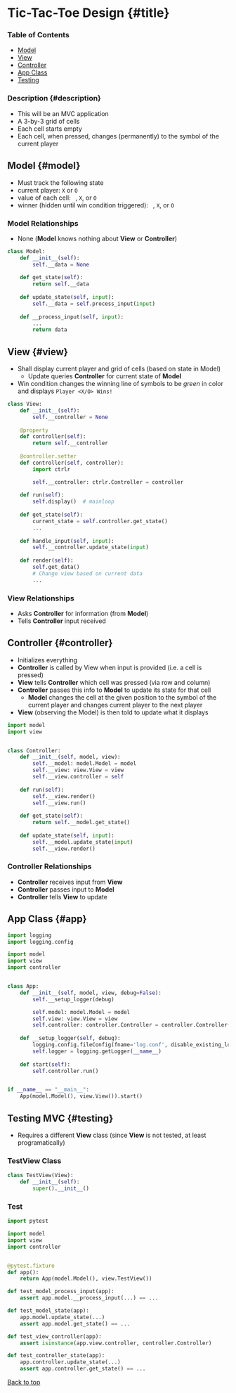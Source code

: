 # Tic-Tac-Toe Design {#title}

### Table of Contents

- [Model](#model)
- [View](#view)
- [Controller](#controller)
- [App Class](#app)
- [Testing](#testing)

### Description {#description}

- This will be an MVC application
- A 3-by-3 grid of cells
- Each cell starts empty
- Each cell, when pressed, changes (permanently) to the symbol of the current player

## Model {#model}

- Must track the following state
- current player: `X` or `O`
- value of each cell: ` `, `X`, or `O`
- winner (hidden until win condition triggered): ` `, `X`, or `O`

### Model Relationships

- None (**Model** knows nothing about **View** or **Controller**)

```python
class Model:
    def __init__(self):
        self.__data = None
    
    def get_state(self):
        return self.__data
    
    def update_state(self, input):
        self.__data = self.process_input(input)
    
    def __process_input(self, input):
        ...
        return data
```

## View {#view}

- Shall display current player and grid of cells (based on state in Model)
    - Update queries **Controller** for current state of **Model**
- Win condition changes the winning line of symbols to be *green* in color and displays `Player <X/O> Wins!`

```python
class View:
    def __init__(self):
        self.__controller = None
    
    @property
    def controller(self):
        return self.__controller
    
    @controller.setter
    def controller(self, controller):
        import ctrlr

        self.__controller: ctrlr.Controller = controller
    
    def run(self):
        self.display()  # mainloop
    
    def get_state(self):
        current_state = self.controller.get_state()
        ...
    
    def handle_input(self, input):
        self.__controller.update_state(input)
    
    def render(self):
        self.get_data()
        # Change view based on current data
        ...
```

### View Relationships

- Asks **Controller** for information (from **Model**)
- Tells **Controller** input received

## Controller {#controller}

- Initializes everything
- **Controller** is called by View when input is provided (i.e. a cell is pressed)
- **View** tells **Controller** which cell was pressed (via row and column)
- **Controller** passes this info to **Model** to update its state for that cell
    - **Model** changes the cell at the given position to the symbol of the current player and changes current player to the next player
- **View** (observing the Model) is then told to update what it displays

```python
import model
import view


class Controller:
    def __init__(self, model, view):
        self.__model: model.Model = model
        self.__view: view.View = view
        self.__view.controller = self
    
    def run(self):
        self.__view.render()
        self.__view.run()
    
    def get_state(self):
        return self.__model.get_state()
    
    def update_state(self, input):
        self.__model.update_state(input)
        self.__view.render()
```

### Controller Relationships

- **Controller** receives input from **View**
- **Controller** passes input to **Model**
- **Controller** tells **View** to update

## App Class {#app}

```python
import logging
import logging.config

import model
import view
import controller


class App:
    def __init__(self, model, view, debug=False):
        self.__setup_logger(debug)

        self.model: model.Model = model
        self.view: view.View = view
        self.controller: controller.Controller = controller.Controller(self.model, self.view)
    
    def __setup_logger(self, debug):
        logging.config.fileConfig(fname='log.conf', disable_existing_loggers=False)
        self.logger = logging.getLogger(__name__)
    
    def start(self):
        self.controller.run()


if __name__ == "__main__":
    App(model.Model(), view.View()).start()
```

## Testing MVC {#testing}

- Requires a different **View** class (since **View** is not tested, at least programatically)

### TestView Class

```python
class TestView(View):
    def __init__(self):
        super().__init__()
```

### Test

```python
import pytest

import model
import view
import controller


@pytest.fixture
def app():
    return App(model.Model(), view.TestView())

def test_model_process_input(app):
    assert app.model.__process_input(...) == ...

def test_model_state(app):
    app.model.update_state(...)
    assert app.model.get_state() == ...

def test_view_controller(app):
    assert isinstance(app.view.controller, controller.Controller)

def test_controller_state(app):
    app.controller.update_state(...)
    assert app.controller.get_state() == ...
```

[Back to top](#title)